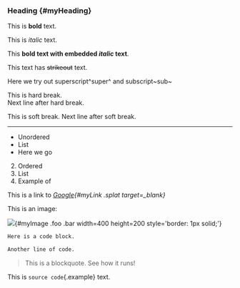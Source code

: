 ### Heading {#myHeading}

This is **bold** text. 

This is *italic* text.

This **bold text with embedded *italic* text**.

This text has ~~strikeout~~ text.

Here we try out superscript^super^ and subscript~sub~

This is hard break.  
Next line after hard break.

This is soft break.
Next line after soft break.

***

- Unordered
- List
- Here we go

2. Ordered
3. List
4. Example of

This is a link to *[Google](https://www.google.com){#myLink .splat target=_blank}*

This is an image:

![](content/google.png){#myImage .foo .bar width=400 height=200 style='border: 1px solid;'}

``` {.r data-foo=400}
Here is a code block.

Another line of code.
```

> This is a blockquote. See how it runs!

This is `source code`{.example} text.
